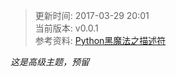 > 更新时间: 2017-03-29 20:01  
> 当前版本: v0.0.1  
> 参考资料: [Python黑魔法之描述符](http://www.open-open.com/lib/view/open1485737871117.html)

*这是高级主题，预留*